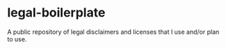 # legal-boilerplate
A public repository of legal disclaimers and licenses that I use and/or plan to use.
